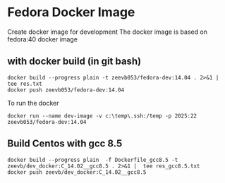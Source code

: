 # Fedora Docker Image

Create docker image for development 
The docker image is based on fedora:40 docker image  

## with docker build (in git bash)
~~~
docker build --progress plain -t zeevb053/fedora-dev:14.04 . 2>&1 |  tee res.txt  
docker push zeevb053/fedora-dev:14.04
~~~


To run the docker  
~~~
docker run --name dev-image -v c:\temp\.ssh:/temp -p 2025:22 zeevb053/fedora-dev:14.04
~~~

## Build Centos with gcc 8.5 
~~~
docker build --progress plain  -f Dockerfile_gcc8.5 -t zeevb/dev_docker:C_14.02__gcc8.5 . 2>&1 |  tee res_gcc8.5.txt
docker push zeevb/dev_docker:C_14.02__gcc8.5
~~~

